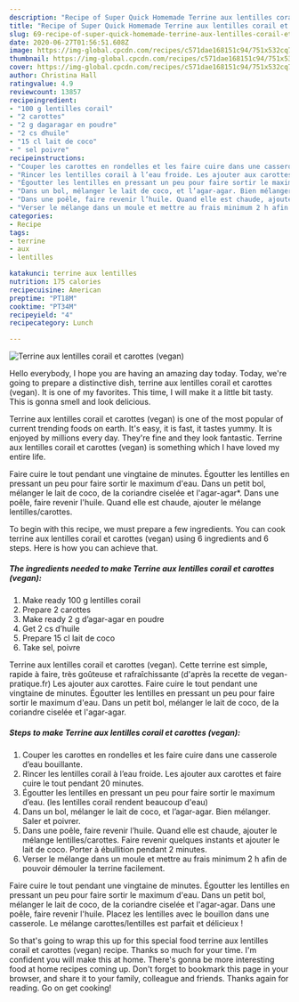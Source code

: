 ```yaml
---
description: "Recipe of Super Quick Homemade Terrine aux lentilles corail et carottes (vegan)"
title: "Recipe of Super Quick Homemade Terrine aux lentilles corail et carottes (vegan)"
slug: 69-recipe-of-super-quick-homemade-terrine-aux-lentilles-corail-et-carottes-vegan
date: 2020-06-27T01:56:51.608Z
image: https://img-global.cpcdn.com/recipes/c571dae168151c94/751x532cq70/terrine-aux-lentilles-corail-et-carottes-vegan-photo-principale-de-la-recette.jpg
thumbnail: https://img-global.cpcdn.com/recipes/c571dae168151c94/751x532cq70/terrine-aux-lentilles-corail-et-carottes-vegan-photo-principale-de-la-recette.jpg
cover: https://img-global.cpcdn.com/recipes/c571dae168151c94/751x532cq70/terrine-aux-lentilles-corail-et-carottes-vegan-photo-principale-de-la-recette.jpg
author: Christina Hall
ratingvalue: 4.9
reviewcount: 13857
recipeingredient:
- "100 g lentilles corail"
- "2 carottes"
- "2 g dagaragar en poudre"
- "2 cs dhuile"
- "15 cl lait de coco"
- " sel poivre"
recipeinstructions:
- "Couper les carottes en rondelles et les faire cuire dans une casserole d’eau bouillante."
- "Rincer les lentilles corail à l’eau froide. Les ajouter aux carottes et faire cuire le tout pendant 20 minutes."
- "Égoutter les lentilles en pressant un peu pour faire sortir le maximum d’eau. (les lentilles corail rendent beaucoup d&#39;eau)"
- "Dans un bol, mélanger le lait de coco, et l’agar-agar. Bien mélanger. Saler et poivrer."
- "Dans une poêle, faire revenir l’huile. Quand elle est chaude, ajouter le mélange lentilles/carottes. Faire revenir quelques instants et ajouter le lait de coco. Porter à ébullition pendant 2 minutes."
- "Verser le mélange dans un moule et mettre au frais minimum 2 h afin de pouvoir démouler la terrine facilement."
categories:
- Recipe
tags:
- terrine
- aux
- lentilles

katakunci: terrine aux lentilles 
nutrition: 175 calories
recipecuisine: American
preptime: "PT18M"
cooktime: "PT34M"
recipeyield: "4"
recipecategory: Lunch

---
```



![Terrine aux lentilles corail et carottes (vegan)](https://img-global.cpcdn.com/recipes/c571dae168151c94/751x532cq70/terrine-aux-lentilles-corail-et-carottes-vegan-photo-principale-de-la-recette.jpg)

Hello everybody, I hope you are having an amazing day today. Today, we're going to prepare a distinctive dish, terrine aux lentilles corail et carottes (vegan). It is one of my favorites. This time, I will make it a little bit tasty. This is gonna smell and look delicious.

Terrine aux lentilles corail et carottes (vegan) is one of the most popular of current trending foods on earth. It's easy, it is fast, it tastes yummy. It is enjoyed by millions every day. They're fine and they look fantastic. Terrine aux lentilles corail et carottes (vegan) is something which I have loved my entire life.

Faire cuire le tout pendant une vingtaine de minutes. Égoutter les lentilles en pressant un peu pour faire sortir le maximum d&#39;eau. Dans un petit bol, mélanger le lait de coco, de la coriandre ciselée et l&#39;agar-agar*. Dans une poêle, faire revenir l&#39;huile. Quand elle est chaude, ajouter le mélange lentilles/carottes.


To begin with this recipe, we must prepare a few ingredients. You can cook terrine aux lentilles corail et carottes (vegan) using 6 ingredients and 6 steps. Here is how you can achieve that.

<!--inarticleads1-->

##### The ingredients needed to make Terrine aux lentilles corail et carottes (vegan):

1. Make ready 100 g lentilles corail
1. Prepare 2 carottes
1. Make ready 2 g d’agar-agar en poudre
1. Get 2 cs d’huile
1. Prepare 15 cl lait de coco
1. Take  sel, poivre


Terrine aux lentilles corail et carottes (vegan). Cette terrine est simple, rapide à faire, très goûteuse et rafraîchissante (d&#39;après la recette de vegan-pratique.fr) Les ajouter aux carottes. Faire cuire le tout pendant une vingtaine de minutes. Égoutter les lentilles en pressant un peu pour faire sortir le maximum d&#39;eau. Dans un petit bol, mélanger le lait de coco, de la coriandre ciselée et l&#39;agar-agar. 

<!--inarticleads2-->

##### Steps to make Terrine aux lentilles corail et carottes (vegan):

1. Couper les carottes en rondelles et les faire cuire dans une casserole d’eau bouillante.
1. Rincer les lentilles corail à l’eau froide. Les ajouter aux carottes et faire cuire le tout pendant 20 minutes.
1. Égoutter les lentilles en pressant un peu pour faire sortir le maximum d’eau. (les lentilles corail rendent beaucoup d&#39;eau)
1. Dans un bol, mélanger le lait de coco, et l’agar-agar. Bien mélanger. Saler et poivrer.
1. Dans une poêle, faire revenir l’huile. Quand elle est chaude, ajouter le mélange lentilles/carottes. Faire revenir quelques instants et ajouter le lait de coco. Porter à ébullition pendant 2 minutes.
1. Verser le mélange dans un moule et mettre au frais minimum 2 h afin de pouvoir démouler la terrine facilement.


Faire cuire le tout pendant une vingtaine de minutes. Égoutter les lentilles en pressant un peu pour faire sortir le maximum d&#39;eau. Dans un petit bol, mélanger le lait de coco, de la coriandre ciselée et l&#39;agar-agar. Dans une poêle, faire revenir l&#39;huile. Placez les lentilles avec le bouillon dans une casserole. Le mélange carottes/lentilles est parfait et délicieux ! 

So that's going to wrap this up for this special food terrine aux lentilles corail et carottes (vegan) recipe. Thanks so much for your time. I'm confident you will make this at home. There's gonna be more interesting food at home recipes coming up. Don't forget to bookmark this page in your browser, and share it to your family, colleague and friends. Thanks again for reading. Go on get cooking!

